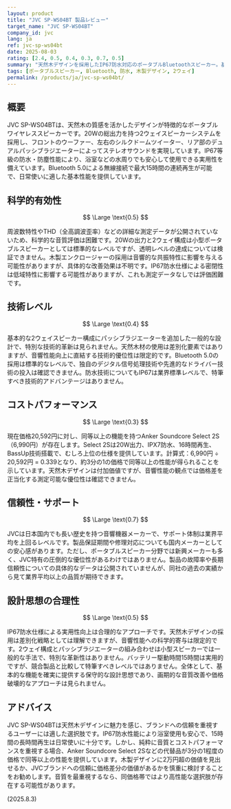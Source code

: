 ```yaml
---
layout: product
title: "JVC SP-WS04BT 製品レビュー"
target_name: "JVC SP-WS04BT"
company_id: jvc
lang: ja
ref: jvc-sp-ws04bt
date: 2025-08-03
rating: [2.4, 0.5, 0.4, 0.3, 0.7, 0.5]
summary: "天然木デザインを採用したIP67防水対応のポータブルBluetoothスピーカー。基本的な音質性能と実用性を備えるが、同等機能の低価格代替品が多数存在するためコストパフォーマンスに課題がある。"
tags: [ポータブルスピーカー, Bluetooth, 防水, 木製デザイン, 2ウェイ]
permalink: /products/ja/jvc-sp-ws04bt/
---
```


## 概要

JVC SP-WS04BTは、天然木の質感を活かしたデザインが特徴的なポータブルワイヤレススピーカーです。20Wの総出力を持つ2ウェイスピーカーシステムを採用し、フロントのウーファー、左右のシルクドームツイーター、リア部のデュアルパッシブラジエーターによってステレオサウンドを実現しています。IP67等級の防水・防塵性能により、浴室などの水周りでも安心して使用できる実用性を備えています。Bluetooth 5.0による無線接続で最大15時間の連続再生が可能で、日常使いに適した基本性能を提供しています。

## 科学的有効性

$$ \Large \text{0.5} $$

周波数特性やTHD（全高調波歪率）などの詳細な測定データが公開されていないため、科学的な音質評価は困難です。20Wの出力と2ウェイ構成は小型ポータブルスピーカーとしては標準的なレベルですが、透明レベルの達成については検証できません。木製エンクロージャーの採用は音響的な共振特性に影響を与える可能性がありますが、具体的な改善効果は不明です。IP67防水仕様による密閉性は低域特性に影響する可能性がありますが、これも測定データなしでは評価困難です。

## 技術レベル

$$ \Large \text{0.4} $$

基本的な2ウェイスピーカー構成にパッシブラジエーターを追加した一般的な設計で、特別な技術的革新は見られません。天然木材の使用は差別化要素ではありますが、音響性能向上に直結する技術的優位性は限定的です。Bluetooth 5.0の採用は標準的なレベルで、独自のデジタル信号処理技術や先進的なドライバー技術の投入は確認できません。防水技術についてもIP67は業界標準レベルで、特筆すべき技術的アドバンテージはありません。

## コストパフォーマンス

$$ \Large \text{0.3} $$

現在価格20,592円に対し、同等以上の機能を持つAnker Soundcore Select 2S（6,990円）が存在します。Select 2Sは20W出力、IPX7防水、16時間再生、BassUp技術搭載で、むしろ上位の仕様を提供しています。計算式：6,990円 ÷ 20,592円 = 0.339となり、約3分の1の価格で同等以上の性能が得られることを示しています。天然木デザインは付加価値ですが、音響性能の観点では価格差を正当化する測定可能な優位性は確認できません。

## 信頼性・サポート

$$ \Large \text{0.7} $$

JVCは日本国内でも長い歴史を持つ音響機器メーカーで、サポート体制は業界平均を上回るレベルです。製品保証期間や修理対応についても国内メーカーとしての安心感があります。ただし、ポータブルスピーカー分野では新興メーカーも多く、JVC特有の圧倒的な優位性があるわけではありません。製品の故障率や長期信頼性についての具体的なデータは公開されていませんが、同社の過去の実績から見て業界平均以上の品質が期待できます。

## 設計思想の合理性

$$ \Large \text{0.5} $$

IP67防水仕様による実用性向上は合理的なアプローチです。天然木デザインの採用は差別化戦略としては理解できますが、音響性能への科学的寄与は限定的です。2ウェイ構成とパッシブラジエーターの組み合わせは小型スピーカーでは一般的な手法で、特別な革新性はありません。バッテリー駆動時間15時間は実用的ですが、競合製品と比較して特筆すべきレベルではありません。全体として、基本的な機能を確実に提供する保守的な設計思想であり、画期的な音質改善や価格破壊的なアプローチは見られません。

## アドバイス

JVC SP-WS04BTは天然木デザインに魅力を感じ、ブランドへの信頼を重視するユーザーには適した選択肢です。IP67防水性能により浴室使用も安心で、15時間の長時間再生は日常使いに十分です。しかし、純粋に音質とコストパフォーマンスを重視する場合、Anker Soundcore Select 2Sなどの代替品が3分の1程度の価格で同等以上の性能を提供しています。木製デザインに2万円超の価値を見出せるか、JVCブランドへの信頼に価格差分の価値があるかを慎重に検討することをお勧めします。音質を最重視するなら、同価格帯ではより高性能な選択肢が存在する可能性があります。

(2025.8.3)
